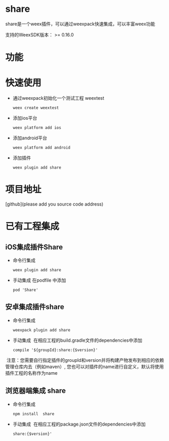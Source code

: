 # share
share是一个weex插件，可以通过weexpack快速集成，可以丰富weex功能

支持的WeexSDK版本： >= 0.16.0

# 功能

# 快速使用
- 通过weexpack初始化一个测试工程 weextest
   ```
   weex create weextest
   ```
- 添加ios平台
  ```
  weex platform add ios
  ```
- 添加android平台
  ```
  weex platform add android
  ```
- 添加插件
  ```
  weex plugin add share
  ```
# 项目地址
[github](please add you source code address)

# 已有工程集成
## iOS集成插件Share
- 命令行集成
  ```
  weex plugin add share
  ```
- 手动集成
  在podfile 中添加
  ```
  pod 'Share'
  ```

## 安卓集成插件share
- 命令行集成
  ```
  weexpack plugin add share
  ```
- 手动集成
  在相应工程的build.gradle文件的dependencies中添加
  ```
  compile '${groupId}:share:{$version}'
  ``` 
  注意：您需要自行指定插件的groupId和version并将构建产物发布到相应的依赖管理仓库内去（例如maven）, 您也可以对插件的name进行自定义，默认将使用插件工程的名称作为name


## 浏览器端集成 share
- 命令行集成
  ```
  npm install  share
  ```
- 手动集成
  在相应工程的package.json文件的dependencies中添加
  ```
  share:{$version}'
  ``` 
  
